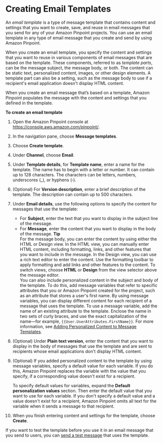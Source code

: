 # Creating Email Templates<a name="message-templates-creating-email"></a>

An *email template* is a type of message template that contains content and settings that you want to create, save, and reuse in email messages that you send for any of your Amazon Pinpoint projects\. You can use an email template in any type of email message that you create and send by using Amazon Pinpoint\.

When you create an email template, you specify the content and settings that you want to reuse in various components of email messages that are based on the template\. These components, referred to as *template parts*, can be the message subject, the message body, or both\. The content can be static text, personalized content, images, or other design elements\. A template part can also be a setting, such as the message body to use if a recipient's email application doesn't display HTML content\.

When you create an email message that’s based on a template, Amazon Pinpoint populates the message with the content and settings that you defined in the template\. 

**To create an email template**

1. Open the Amazon Pinpoint console at [https://console\.aws\.amazon\.com/pinpoint/](https://console.aws.amazon.com/pinpoint/)\.

1. In the navigation pane, choose **Message templates**\.

1. Choose **Create template**\.

1. Under **Channel**, choose **Email**\.

1. Under **Template details**, for **Template name**, enter a name for the template\. The name has to begin with a letter or number\. It can contain up to 128 characters\. The characters can be letters, numbers, underscores \(\_\), or hyphens \(‐\)\.

1. \(Optional\) For **Version description**, enter a brief description of the template\. The description can contain up to 500 characters\.

1. Under **Email details**, use the following options to specify the content for messages that use the template:
   + For **Subject**, enter the text that you want to display in the subject line of the message\.
   + For **Message**, enter the content that you want to display in the body of the message\.
**Tip**  
For the message body, you can enter the content by using either the HTML or Design view\. In the HTML view, you can manually enter HTML content, including formatting, links, and other features that you want to include in the message\. In the Design view, you can use a rich text editor to enter the content\. Use the formatting toolbar to apply formatting and add links and other features to the content\. To switch views, choose **HTML** or **Design** from the view selector above the message editor\.  
You can also include personalized content in the subject and body of the template\. To do this, add message variables that refer to specific attributes that you or Amazon Pinpoint created for the project, such as an attribute that stores a user's first name\. By using message variables, you can display different content for each recipient of a message that uses the template\. To use a message variable, add the name of an existing attribute to the template\. Enclose the name in two sets of curly braces, and use the exact capitalization of the name—for example, `{{User.UserAttributes.FirstName}}`\. For more information, see [Adding Personalized Content to Message Templates](message-templates-personalizing.md)\.

1. \(Optional\) Under **Plain text version**, enter the content that you want to display in the body of messages that use the template and are sent to recipients whose email applications don't display HTML content\.

1. \(Optional\) If you added personalized content to the template by using message variables, specify a default value for each variable\. If you do this, Amazon Pinpoint replaces the variable with the value that you specify, if a corresponding value doesn't exist for a recipient\.

   To specify default values for variables, expand the **Default personalization values** section\. Then enter the default value that you want to use for each variable\. If you don't specify a default value and a value doesn't exist for a recipient, Amazon Pinpoint omits all text for the variable when it sends a message to that recipient\.

1. When you finish entering content and settings for the template, choose **Create**\.

If you want to test the template before you use it in an email message that you send to users, you can [send a test message](messages-email.md) that uses the template\.